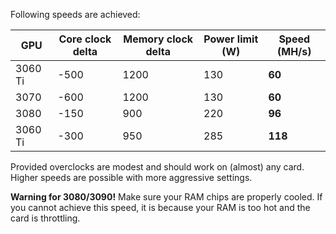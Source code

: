 
Following speeds are achieved:


GPU | Core clock delta | Memory clock delta | Power limit (W) | Speed (MH/s)
----|------------------|--------------------|-----------------|-------------
3060 Ti | -500 | 1200 | 130 | **60**
3070 | -600 | 1200 | 130 | **60**
3080 | -150 | 900 | 220 | **96**
3060 Ti | -300 | 950 | 285 | **118**

Provided overclocks are modest and should work on (almost) any card. Higher speeds are possible with more aggressive settings.

**Warning for 3080/3090!** Make sure your RAM chips are properly cooled. If you cannot achieve this speed, it is because your RAM is too hot and the card is throttling.
